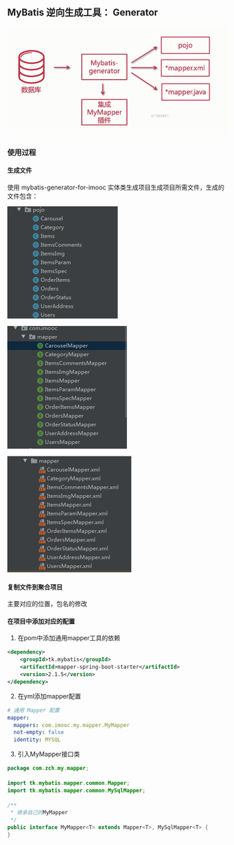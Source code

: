 ## MyBatis 逆向生成工具： Generator

![](./images/004.png)

### 使用过程

####  生成文件

使用 mybatis-generator-for-imooc 实体类生成项目生成项目所需文件，生成的文件包含：

![实体类](./images/005.png)

![mapper](./images/006.png)

![mapper.xml](./images/007.png)



#### 复制文件到聚合项目

主要对应的位置，包名的修改

#### 在项目中添加对应的配置

1. 在pom中添加通用mapper工具的依赖

```xml
<dependency>
    <groupId>tk.mybatis</groupId>
    <artifactId>mapper-spring-boot-starter</artifactId>
    <version>2.1.5</version>
</dependency>
```
2. 在yml添加mapper配置

```yml
# 通用 Mapper 配置
mapper:
  mappers: com.imooc.my.mapper.MyMapper
  not-empty: false
  identity: MYSQL
```

3. 引入MyMapper接口类

```java
package com.zch.my.mapper;

import tk.mybatis.mapper.common.Mapper;
import tk.mybatis.mapper.common.MySqlMapper;

/**
 * 继承自己的MyMapper
 */
public interface MyMapper<T> extends Mapper<T>, MySqlMapper<T> {
}
```